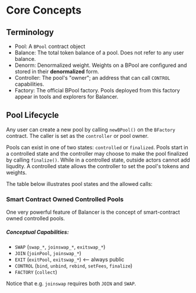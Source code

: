 # Core Concepts

## Terminology

* Pool: A `BPool` contract object
* Balance: The total token balance of a pool. Does not refer to any user balance.
* Denorm: Denormalized weight. Weights on a BPool are configured and stored in their **denormalized** form.
* Controller: The pool's "owner"; an address that can call `CONTROL` capabilities.
* Factory: The official BPool factory. Pools deployed from this factory appear in tools and explorers for Balancer.

## Pool Lifecycle

Any user can create a new pool by calling `newBPool()` on the `BFactory` contract. The caller is set as the `controller` or pool owner.

Pools can exist in one of two states: `controlled` or `finalized`. Pools start in a controlled state and the controller may choose to make the pool finalized by calling `finalize()`. While in a controlled state, outside actors cannot add liqudity. A controlled state allows the controller to set the pool's tokens and weights. 

The table below illustrates pool states and the allowed calls:



### Smart Contract Owned Controlled Pools

One very powerful feature of Balancer is the concept of smart-contract owned controlled pools. 

##### Conceptual Capabilities:

* `SWAP`  (`swap_*`, `joinswap_*`, `exitswap_*`)
* `JOIN` (`joinPool`, `joinswap_*`)
* `EXIT` (`exitPool`, `exitswap_*`) <-- always public
* `CONTROL` (`bind`, `unbind`, `rebind`, `setFees`, `finalize`)
* `FACTORY` (`collect`)

Notice that e.g. `joinswap` requires both `JOIN` and `SWAP`.